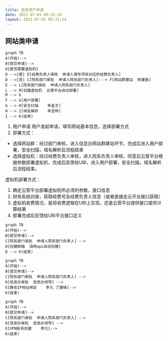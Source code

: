 ```yaml
---
title: 信息资产申请
date: 2021-07-01 09:31:14
layout: 2021-07-01 09:31:14
---
```




## 网站类申请

```mermaid
graph TB
A(开始)-->
B[提交申请]-->
D{是否需要虚拟机}
D -->|是| E[经费负责人审核  申请人填写项目对应的经费负责人]
D -->|否| C[院系部门审批  申请人院系部门负责人]---> F[网站群建站  陈建香]
E --> L[院系部门审批  申请人院系部门负责人]
L --> M[创建虚拟机  云管平台自动部署]
M --> G
F --> G[用户部署]
G --> H[安全扫描    朱圣才]
H --> I[域名解析    朱宝林]
I --> K(结束)
```



1. 用户申请
用户发起申请，填写网站基本信息，选择部署方式
2. 部署方式：
 * 选择网站群：经过部门审核，进入信息办网站群建站环节，完成后进入用户部署，安全扫描，域名解析后流程结束
 * 选择虚拟机：经过经费负责人审核，进入院系负责人审核，同意后云管平台根据参数部署虚拟机，完成后反馈给UBI，进入用户部署，安全扫描，域名解析后流程结束。

虚拟机部署方式：
1. 确定云管平台部署虚拟机所必须的参数，接口信息
2. 财务系统对接，获取经费号及经费负责人信息（或者直接走云平台接口获取）
3. 虚拟机收费情况，是将收费逻辑在UBI上实现，还是云管平台提供接口提供计算结果
4. 部署完成后反馈给UBI平台接口定义


```mermaid
graph TB
A(开始)-->
B[提交申请]-->
C[院系部门审批  申请人院系部门负责人] -->
D[创建邮箱  调用api自动创建]
D --> K(结束)
```


```mermaid
graph TB
A(开始)-->
B[提交申请]-->
C[院系部门审批  申请人院系部门负责人] -->
D[信息办审批  信息办领导] -->
E[静态IP地址绑定    李凡 丁建峰]--> 
K(结束)
```


```mermaid
graph TB
A(开始)-->
B[提交申请]-->
C[院系部门审批  申请人院系部门负责人] -->
D[信息办审批  信息办领导] -->
E[VPN账号创建    李凡]--> 
K(结束)
```